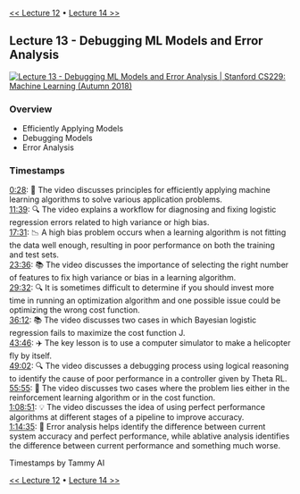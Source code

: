 [<< Lecture 12](lecture_12.md) • [Lecture 14 >>](lecture_14.md)
## Lecture 13 - Debugging ML Models and Error Analysis

[![Lecture 13 - Debugging ML Models and Error Analysis | Stanford CS229: Machine Learning (Autumn 2018)](https://markdown-videos-api.jorgenkh.no/url?url=https%3A%2F%2Fwww.youtube.com%2Fwatch%3Fv%3DORrStCArmP4%26list%3DPLoROMvodv4rMiGQp3WXShtMGgzqpfVfbU%26index%3D13)](https://www.youtube.com/watch?v=ORrStCArmP4&list=PLoROMvodv4rMiGQp3WXShtMGgzqpfVfbU&index=13)

### Overview

* Efficiently Applying Models
* Debugging Models
* Error Analysis

### Timestamps
  
[0:28](https://youtu.be/ORrStCArmP4?si=tuNXtFTiY5NRKgVA&t=28): 🎃 The video discusses principles for efficiently applying machine learning algorithms to solve various application problems.  
[11:39](https://youtu.be/ORrStCArmP4?si=tuNXtFTiY5NRKgVA&t=699): 🔍 The video explains a workflow for diagnosing and fixing logistic regression errors related to high variance or high bias.  
[17:31](https://youtu.be/ORrStCArmP4?si=tuNXtFTiY5NRKgVA&t=1051): 📉 A high bias problem occurs when a learning algorithm is not fitting the data well enough, resulting in poor performance on both the training and test sets.  
[23:36](https://youtu.be/ORrStCArmP4?si=tuNXtFTiY5NRKgVA&t=1416): 📚 The video discusses the importance of selecting the right number of features to fix high variance or bias in a learning algorithm.  
[29:32](https://youtu.be/ORrStCArmP4?si=tuNXtFTiY5NRKgVA&t=1772): 🔍 It is sometimes difficult to determine if you should invest more time in running an optimization algorithm and one possible issue could be optimizing the wrong cost function.  
[36:12](https://youtu.be/ORrStCArmP4?si=tuNXtFTiY5NRKgVA&t=2172): 📚 The video discusses two cases in which Bayesian logistic regression fails to maximize the cost function J.  
[43:46](https://youtu.be/ORrStCArmP4?si=tuNXtFTiY5NRKgVA&t=2626): ✈️ The key lesson is to use a computer simulator to make a helicopter fly by itself.  
[49:02](https://youtu.be/ORrStCArmP4?si=tuNXtFTiY5NRKgVA&t=2942): 🔍 The video discusses a debugging process using logical reasoning to identify the cause of poor performance in a controller given by Theta RL.  
[55:55](https://youtu.be/ORrStCArmP4?si=tuNXtFTiY5NRKgVA&t=3355): 🤔 The video discusses two cases where the problem lies either in the reinforcement learning algorithm or in the cost function.  
[1:08:51](https://youtu.be/ORrStCArmP4?si=tuNXtFTiY5NRKgVA&t=4131): 💡 The video discusses the idea of using perfect performance algorithms at different stages of a pipeline to improve accuracy.  
[1:14:35](https://youtu.be/ORrStCArmP4?si=tuNXtFTiY5NRKgVA&t=4475): 🔎 Error analysis helps identify the difference between current system accuracy and perfect performance, while ablative analysis identifies the difference between current performance and something much worse.

Timestamps by Tammy AI

[<< Lecture 12](lecture_12.md) • [Lecture 14 >>](lecture_14.md)
